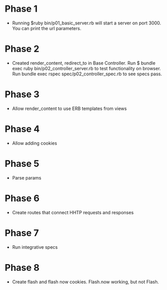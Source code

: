 # Phase 1
* Running $ruby bin/p01_basic_server.rb will start a server on port 3000. You can print the url parameters.

# Phase 2
* Created render_content, redirect_to in Base Controller. Run $ bundle exec ruby bin/p02_controller_server.rb to test functionality on browser. Run bundle exec rspec spec/p02_controller_spec.rb to see specs pass.

# Phase 3
* Allow render_content to use ERB templates from views

# Phase 4
* Allow adding cookies

# Phase 5
* Parse params

# Phase 6
* Create routes that connect HHTP requests and responses

# Phase 7
* Run integrative specs

# Phase 8
* Create flash and flash now cookies. Flash.now working, but not Flash. 
